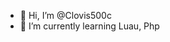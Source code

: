 - 👋 Hi, I’m @Clovis500c
- 🌱 I’m currently learning Luau, Php
<!---
Clovis500c/Clovis500c is a ✨ special ✨ repository because its `README.md` (this file) appears on your GitHub profile.
You can click the Preview link to take a look at your changes.
--->
